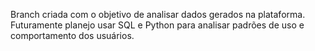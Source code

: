 Branch criada com o objetivo de analisar dados gerados na plataforma. Futuramente planejo usar SQL e Python para analisar padrões de uso e comportamento dos usuários.